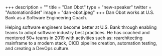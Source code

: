 +++
description = ""
title = "Dan Obot"
type = "new-speaker"
twitter = "AutomationSdet"
image = "dan-obot.jpeg"
+++
Dan Obot works at U.S. Bank as a Software Engineering Coach.

Helping software engineers become better at U.S. Bank through enabling teams to adopt software industry best practices. He has coached and mentored 50+ teams in 2019 with activities such as: rearchitecting mainframe to a modern stack, CICD pipeline creation, automation testing, and creating a DevOps culture.